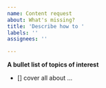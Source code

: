 ```yaml
---
name: Content request
about: What's missing?
title: 'Describe how to '
labels: ''
assignees: ''

---
```


**A bullet list of topics of interest**
- [] cover all about ...
